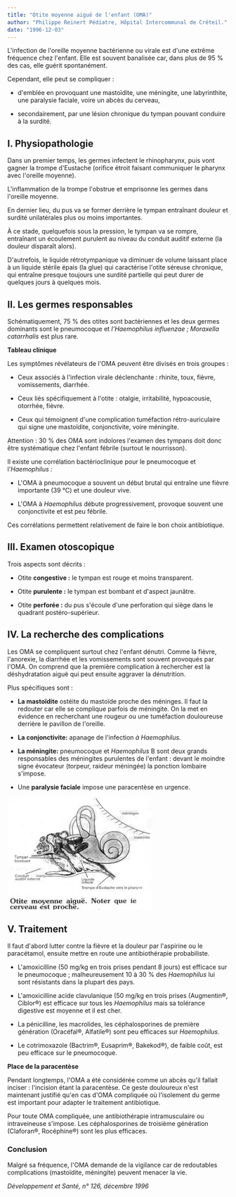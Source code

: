 ```yaml
---
title: "Otite moyenne aiguë de l'enfant (OMA)"
author: "Philippe Reinert Pédiatre, Hôpital Intercommunal de Créteil."
date: "1996-12-03"
---
```


L'infection de l'oreille moyenne bactérienne ou virale est d'une extrême fréquence chez l'enfant. Elle est souvent banalisée car, dans plus de 95 % des cas, elle guérit spontanément.

Cependant, elle peut se compliquer :

- d'emblée en provoquant une mastoïdite, une méningite, une labyrinthite, une paralysie faciale, voire un abcès du cerveau,

- secondairement, par une lésion chronique du tympan pouvant conduire à la surdité.

## I. Physiopathologie

Dans un premier temps, les germes infectent le rhinopharynx, puis vont gagner la trompe d'Eustache (orifice étroit faisant communiquer le pharynx avec l'oreille moyenne).

L'inflammation de la trompe l'obstrue et emprisonne les germes dans l'oreille moyenne.

En dernier lieu, du pus va se former derrière le tympan entraînant douleur et surdité unilatérales plus ou moins importantes.

À ce stade, quelquefois sous la pression, le tympan va se rompre, entraînant un écoulement purulent au niveau du conduit auditif externe (la douleur disparaît alors).

D'autrefois, le liquide rétrotympanique va diminuer de volume laissant place à un liquide stérile épais (la glue) qui caractérise l'otite séreuse chronique, qui entraîne presque toujours une surdité partielle qui peut durer de quelques jours à quelques mois.

## II. Les germes responsables

Schématiquement, 75 % des otites sont bactériennes et les deux germes dominants sont le pneumocoque et *l'Haemophilus influenzae ; Moraxella catarrhalis* est plus rare.

**Tableau clinique**

Les symptômes révélateurs de l'OMA peuvent être divisés en trois groupes :

- Ceux associés à l'infection virale déclenchante : rhinite, toux, fièvre, vomissements, diarrhée.

- Ceux liés spécifiquement à l'otite : otalgie, irritabilité, hypoacousie, otorrhée, fièvre.

- Ceux qui témoignent d'une complication tuméfaction rétro-auriculaire qui signe une mastoïdite, conjonctivite, voire méningite.

Attention : 30 % des OMA sont indolores l'examen des tympans doit donc être systématique chez l'enfant fébrile (surtout le nourrisson).

Il existe une corrélation bactérioclinique pour le pneumocoque et l'*Haemophilus :*

- L'OMA à pneumocoque a souvent un début brutal qui entraîne une fièvre importante (39 °C) et une douleur vive.

- L'OMA à *Haemophilus* débute progressivement, provoque souvent une conjonctivite et est peu fébrile.

Ces corrélations permettent relativement de faire le bon choix antibiotique.

## III. Examen otoscopique

Trois aspects sont décrits :

- Otite **congestive :** le tympan est rouge et moins transparent.

- Otite **purulente :** le tympan est bombant et d'aspect jaunâtre.

- Otite **perforée :** du pus s'écoule d'une perforation qui siège dans le quadrant postéro-supérieur.

## IV. La recherche des complications

Les OMA se compliquent surtout chez l'enfant dénutri. Comme la fièvre, l'anorexie, la diarrhée et les vomissements sont souvent provoqués par l'OMA. On comprend que la première complication à rechercher est la déshydratation aiguë qui peut ensuite aggraver la dénutrition.

Plus spécifiques sont :

- **La mastoïdite** ostéite du mastoïde proche des méninges. Il faut la redouter car elle se complique parfois de méningite. On la met en évidence en recherchant une rougeur ou une tuméfaction douloureuse derrière le pavillon de l'oreille.

- **La conjonctivite:** apanage de l'infection *à Haemophilus.*

- **La méningite:** pneumocoque et *Haemophilus* B sont deux grands responsables des méningites purulentes de l'enfant : devant le moindre signe évocateur (torpeur, raideur méningée) la ponction lombaire s'impose.

- Une **paralysie faciale** impose une paracentèse en urgence.

![](i707-1.jpg)

## V. Traitement

Il faut d'abord lutter contre la fièvre et la douleur par l'aspirine ou le paracétamol, ensuite mettre en route une antibiothérapie probabiliste.

- L'amoxicilline (50 mg/kg en trois prises pendant 8 jours) est efficace sur le pneumocoque ; malheureusement 10 à 30 % des *Haemophilus* lui sont résistants dans la plupart des pays.

- L'amoxicilline acide clavulanique (50 mg/kg en trois prises (Augmentin®, Ciblor®) est efficace sur tous les *Haemophilus* mais sa tolérance digestive est moyenne et il est cher.

- La pénicilline, les macrolides, les céphalosporines de première génération (Oracéfal®, Alfatile®) sont peu efficaces sur *Haemophilus*.

- Le cotrimoxazole (Bactrim®, Eusaprim®, Bakekod®), de faible coût, est peu efficace sur le pneumocoque.

**Place de la paracentèse**

Pendant longtemps, l'OMA a été considérée comme un abcès qu'il fallait inciser : l'incision étant la paracentèse. Ce geste douloureux n'est maintenant justifié qu'en cas d'OMA compliquée où l'isolement du germe est important pour adapter le traitement antibiotique.

Pour toute OMA compliquée, une antibiothérapie intramusculaire ou intraveineuse s'impose. Les céphalosporines de troisième génération (Claforan®, Rocéphine®) sont les plus efficaces.

### Conclusion

Malgré sa fréquence, l'OMA demande de la vigilance car de redoutables complications (mastoïdite, méningite) peuvent menacer la vie.

*Développement et Santé, n° 126, décembre 1996*
